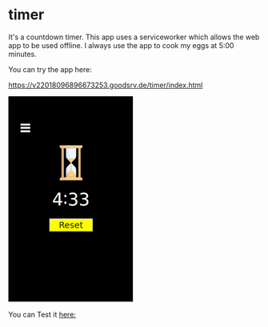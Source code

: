 # timer

It's a countdown timer. This app uses a serviceworker which allows the web app to be used offline.
I always use the app to cook my eggs at 5:00 minutes.

You can try the app here:

https://v22018096896673253.goodsrv.de/timer/index.html

![Abbildung: Timer](https://github.com/wariasar/timer/blob/master/screenshot.png)

You can Test it [here: ](https://v22018096896673253.goodsrv.de/timer/)
